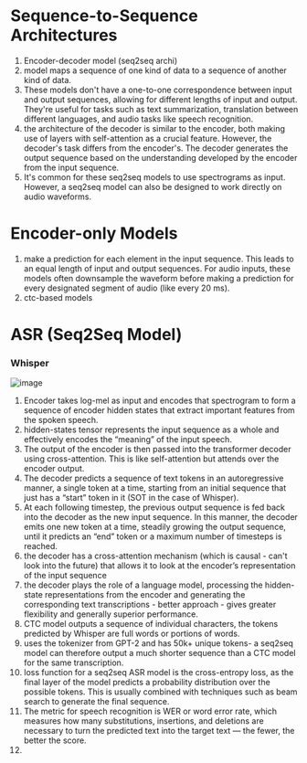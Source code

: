 # Sequence-to-Sequence Architectures

1. Encoder-decoder model (seq2seq archi)
2. model maps a sequence of one kind of data to a sequence of another kind of data.
3. These models don't have a one-to-one correspondence between input and output sequences, allowing for different lengths of input and output. They're useful for tasks such as text summarization, translation between different languages, and audio tasks like speech recognition.
4. the architecture of the decoder is similar to the encoder, both making use of layers with self-attention as a crucial feature. However, the decoder's task differs from the encoder's. The decoder generates the output sequence based on the understanding developed by the encoder from the input sequence.
5. It's common for these seq2seq models to use spectrograms as input. However, a seq2seq model can also be designed to work directly on audio waveforms.

# Encoder-only Models

1. make a prediction for each element in the input sequence. This leads to an equal length of input and output sequences. For audio inputs, these models often downsample the waveform before making a prediction for every designated segment of audio (like every 20 ms).
2. ctc-based models

# ASR (Seq2Seq Model)

### Whisper

![image](https://github.com/DrishtiShrrrma/huggingface-audio-course/assets/129742046/3015f2bb-60bd-473c-8b39-a1161cc29829)

1. Encoder takes log-mel as input and encodes that spectrogram to form a sequence of encoder hidden states that extract important features from the spoken speech.
2. hidden-states tensor represents the input sequence as a whole and effectively encodes the “meaning” of the input speech.
3. The output of the encoder is then passed into the transformer decoder using cross-attention. This is like self-attention but attends over the encoder output.
4. The decoder predicts a sequence of text tokens in an autoregressive manner, a single token at a time, starting from an initial sequence that just has a “start” token in it (SOT in the case of Whisper).
5. At each following timestep, the previous output sequence is fed back into the decoder as the new input sequence. In this manner, the decoder emits one new token at a time, steadily growing the output sequence, until it predicts an “end” token or a maximum number of timesteps is reached.
6. the decoder has a cross-attention mechanism (which is causal - can't look into the future) that allows it to look at the encoder’s representation of the input sequence
7. the decoder plays the role of a language model, processing the hidden-state representations from the encoder and generating the corresponding text transcriptions - better approach - gives greater flexibility and generally superior performance.
8. CTC model outputs a sequence of individual characters, the tokens predicted by Whisper are full words or portions of words.
9. uses the tokenizer from GPT-2 and has 50k+ unique tokens- a seq2seq model can therefore output a much shorter sequence than a CTC model for the same transcription.
10. loss function for a seq2seq ASR model is the cross-entropy loss, as the final layer of the model predicts a probability distribution over the possible tokens. This is usually combined with techniques such as beam search to generate the final sequence.
11. The metric for speech recognition is WER or word error rate, which measures how many substitutions, insertions, and deletions are necessary to turn the predicted text into the target text — the fewer, the better the score.
12. 

